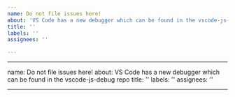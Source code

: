 ```yaml
---
name: Do not file issues here!
about: 'VS Code has a new debugger which can be found in the vscode-js-debug repo '
title: ''
labels: ''
assignees: ''

---
```


---
name: Do not file issues here!
about: VS Code has a new debugger which can be found in the vscode-js-debug repo
title: ''
labels: ''
assignees: ''

---

<!--

**Please read:**

By default, the debug adapter from https://github.com/microsoft/vscode-js-debug is now used for Node debugging in VS Code. 

Please file your issue at https://github.com/microsoft/vscode-js-debug/issues

This repo should only be used for high-severity issues involving the old Node debugger (when the `debug.javascript.usePreview` setting is disabled).

-->
